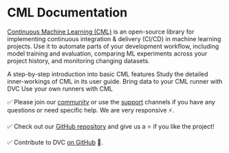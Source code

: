 # CML Documentation

[Continuous Machine Learning (CML)](https://cml.dev) is an open-source library
for implementing continuous integration & delivery (CI/CD) in machine learning
projects. Use it to automate parts of your development workflow, including model
training and evaluation, comparing ML experiments across your project history,
and monitoring changing datasets.

<cards>

  <card href="/doc/start" heading="Get Started">
    A step-by-step introduction into basic CML features
  </card>

  <card href="/doc/usage" heading="Usage">
    Study the detailed inner-workings of CML in its user guide.
  </card>

  <card href="/doc/use-cases" heading="CML with DVC">
    Bring data to your CML runner with DVC
  </card>

  <card href="/doc/self-hosted-runners" heading="Self-hosted Runners">
    Use your own runners with CML
  </card>

</cards>

✅ Please join our [community](https://dvc.org/community) or use the
[support](https://dvc.org/support) channels if you have any questions or need
specific help. We are very responsive ⚡.

✅ Check out our [GitHub repository](https://github.com/iterative/cml) and give
us a ⭐ if you like the project!

✅ Contribute to DVC [on GitHub](https://github.com/iterative/cml) 🙏.

